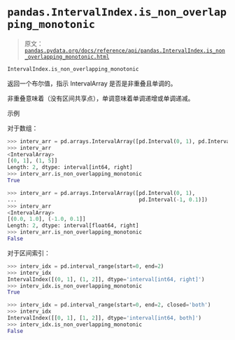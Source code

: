 # `pandas.IntervalIndex.is_non_overlapping_monotonic`

> 原文：[`pandas.pydata.org/docs/reference/api/pandas.IntervalIndex.is_non_overlapping_monotonic.html`](https://pandas.pydata.org/docs/reference/api/pandas.IntervalIndex.is_non_overlapping_monotonic.html)

```py
IntervalIndex.is_non_overlapping_monotonic
```

返回一个布尔值，指示 IntervalArray 是否是非重叠且单调的。

非重叠意味着（没有区间共享点），单调意味着单调递增或单调递减。

示例

对于数组：

```py
>>> interv_arr = pd.arrays.IntervalArray([pd.Interval(0, 1), pd.Interval(1, 5)])
>>> interv_arr
<IntervalArray>
[(0, 1], (1, 5]]
Length: 2, dtype: interval[int64, right]
>>> interv_arr.is_non_overlapping_monotonic
True 
```

```py
>>> interv_arr = pd.arrays.IntervalArray([pd.Interval(0, 1),
...                                       pd.Interval(-1, 0.1)])
>>> interv_arr
<IntervalArray>
[(0.0, 1.0], (-1.0, 0.1]]
Length: 2, dtype: interval[float64, right]
>>> interv_arr.is_non_overlapping_monotonic
False 
```

对于区间索引：

```py
>>> interv_idx = pd.interval_range(start=0, end=2)
>>> interv_idx
IntervalIndex([(0, 1], (1, 2]], dtype='interval[int64, right]')
>>> interv_idx.is_non_overlapping_monotonic
True 
```

```py
>>> interv_idx = pd.interval_range(start=0, end=2, closed='both')
>>> interv_idx
IntervalIndex([[0, 1], [1, 2]], dtype='interval[int64, both]')
>>> interv_idx.is_non_overlapping_monotonic
False 
```
